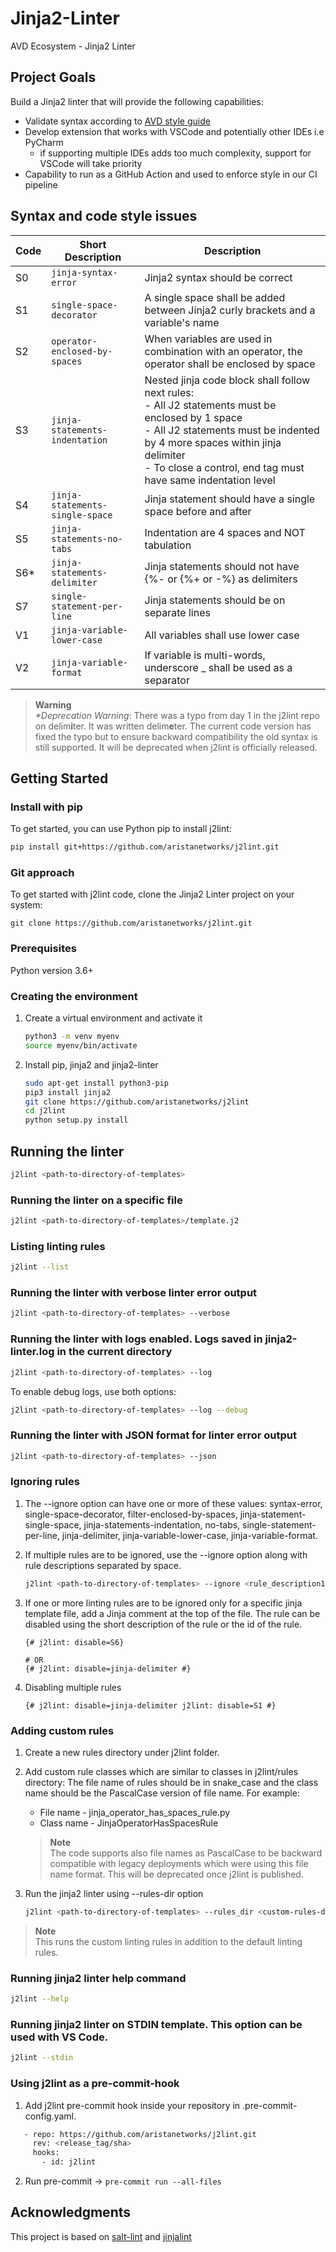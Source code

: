 # Jinja2-Linter

AVD Ecosystem - Jinja2 Linter

## Project Goals

Build a Jinja2 linter that will provide the following capabilities:

- Validate syntax according to [AVD style guide](https://avd.sh/en/latest/docs/contribution/style-guide.html)
- Develop extension that works with VSCode and potentially other IDEs i.e PyCharm
  - if supporting multiple IDEs adds too much complexity, support for VSCode will take priority
- Capability to run as a GitHub Action and used to enforce style in our CI pipeline

## Syntax and code style issues

| Code | Short Description | Description |
|------|-------------------|-------------|
| S0   | `jinja-syntax-error`            | Jinja2 syntax should be correct |
| S1   | `single-space-decorator`        | A single space shall be added between Jinja2 curly brackets and a variable's name |
| S2   | `operator-enclosed-by-spaces`   | When variables are used in combination with an operator, the operator shall be enclosed by space |
| S3   | `jinja-statements-indentation`  | Nested jinja code block shall follow next rules:<br>- All J2 statements must be enclosed by 1 space<br>- All J2 statements must be indented by 4 more spaces within jinja delimiter<br>- To close a control, end tag must have same indentation level |
| S4   | `jinja-statements-single-space` | Jinja statement should have a single space before and after |
| S5   | `jinja-statements-no-tabs`      | Indentation are 4 spaces and NOT tabulation |
| S6*  | `jinja-statements-delimiter`    | Jinja statements should not have {%- or {%+ or -%} as delimiters |
| S7   | `single-statement-per-line`     | Jinja statements should be on separate lines |
| V1   | `jinja-variable-lower-case`     | All variables shall use lower case |
| V2   | `jinja-variable-format`         | If variable is multi-words, underscore _ shall be used as a separator |

> **Warning**  
> _*Deprecation Warning_: There was a typo from day 1 in the j2lint repo on
> delim**i**ter. It was written delim**e**ter. The current code version has fixed the
> typo but to ensure backward compatibility the old syntax is still supported.
> It will be deprecated when j2lint is officially released.

## Getting Started

### Install with pip

To get started, you can use Python pip to install j2lint:

```bash
pip install git+https://github.com/aristanetworks/j2lint.git
```

### Git approach

To get started with j2lint code, clone the Jinja2 Linter project on your system:

```
git clone https://github.com/aristanetworks/j2lint.git
```

### Prerequisites

Python version 3.6+


### Creating the environment

1. Create a virtual environment and activate it

    ```bash
    python3 -m venv myenv
    source myenv/bin/activate
    ```

2. Install pip, jinja2 and jinja2-linter

    ```bash
    sudo apt-get install python3-pip
    pip3 install jinja2
    git clone https://github.com/aristanetworks/j2lint
    cd j2lint
    python setup.py install
    ```

## Running the linter

```bash
j2lint <path-to-directory-of-templates>
```

### Running the linter on a specific file

```bash
j2lint <path-to-directory-of-templates>/template.j2
```

### Listing linting rules

```bash
j2lint --list
```

### Running the linter with verbose linter error output

```bash
j2lint <path-to-directory-of-templates> --verbose
```

### Running the linter with logs enabled. Logs saved in jinja2-linter.log in the current directory

```bash
j2lint <path-to-directory-of-templates> --log
```

To enable debug logs, use both options:

```bash
j2lint <path-to-directory-of-templates> --log --debug
```

### Running the linter with JSON format for linter error output

```bash
j2lint <path-to-directory-of-templates> --json
```

### Ignoring rules

1. The --ignore option can have one or more of these values: syntax-error, single-space-decorator, filter-enclosed-by-spaces, jinja-statement-single-space, jinja-statements-indentation, no-tabs, single-statement-per-line, jinja-delimiter, jinja-variable-lower-case, jinja-variable-format.

2. If multiple rules are to be ignored, use the --ignore option along with rule descriptions separated by space.

    ```bash
    j2lint <path-to-directory-of-templates> --ignore <rule_description1> <rule_desc>
    ```

3. If one or more linting rules are to be ignored only for a specific jinja template file, add a Jinja comment at the top of the file. The rule can be disabled using the short description of the rule or the id of the rule.


    ```jinja2
    {# j2lint: disable=S6}

    # OR
    {# j2lint: disable=jinja-delimiter #}
    ```
4. Disabling multiple rules

    ```jinja2
    {# j2lint: disable=jinja-delimiter j2lint: disable=S1 #}
    ```

### Adding custom rules

1. Create a new rules directory under j2lint folder.
2. Add custom rule classes which are similar to classes in j2lint/rules directory:
    The file name of rules should be in snake_case and the class name should be the PascalCase version of file name. For example:
    * File name - jinja_operator_has_spaces_rule.py
    * Class name - JinjaOperatorHasSpacesRule
    > **Note**  
    > The code supports also file names as PascalCase to be backward compatible with legacy deployments which were using this file name format. This will be deprecated once j2lint is published.
3. Run the jinja2 linter using --rules-dir option

    ```bash
    j2lint <path-to-directory-of-templates> --rules_dir <custom-rules-directory>
    ```

> **Note**  
> This runs the custom linting rules in addition to the default linting rules.

### Running jinja2 linter help command

```bash
j2lint --help
```

### Running jinja2 linter on STDIN template. This option can be used with VS Code.

```bash
j2lint --stdin
```

### Using j2lint as a pre-commit-hook

1. Add j2lint pre-commit hook inside your repository in .pre-commit-config.yaml.
```bash
   - repo: https://github.com/aristanetworks/j2lint.git
     rev: <release_tag/sha>
     hooks:
       - id: j2lint
```

2. Run pre-commit -> ```pre-commit run --all-files ```

## Acknowledgments

This project is based on [salt-lint](https://github.com/warpnet/salt-lint) and [jinjalint](https://github.com/motet-a/jinjalint)
